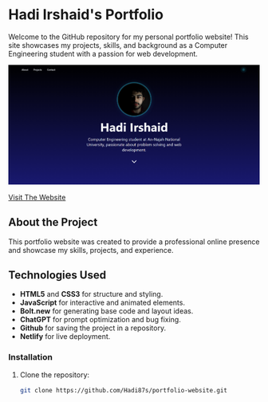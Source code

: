 # Hadi Irshaid's Portfolio

Welcome to the GitHub repository for my personal portfolio website! This site showcases my projects, skills, and background as a Computer Engineering student with a passion for web development.

![Portfolio Preview](./public/image.png)

[Visit The Website](https://hadiirshaid.netlify.app/)

## About the Project

This portfolio website was created to provide a professional online presence and showcase my skills, projects, and experience.
## Technologies Used

- **HTML5** and **CSS3** for structure and styling.
- **JavaScript** for interactive and animated elements.
- **Bolt.new** for generating base code and layout ideas.
- **ChatGPT** for prompt optimization and bug fixing.
- **Github** for saving the project in a repository.
- **Netlify** for live deployment.

### Installation

1. Clone the repository:
   ```bash
   git clone https://github.com/Hadi87s/portfolio-website.git
   ```
